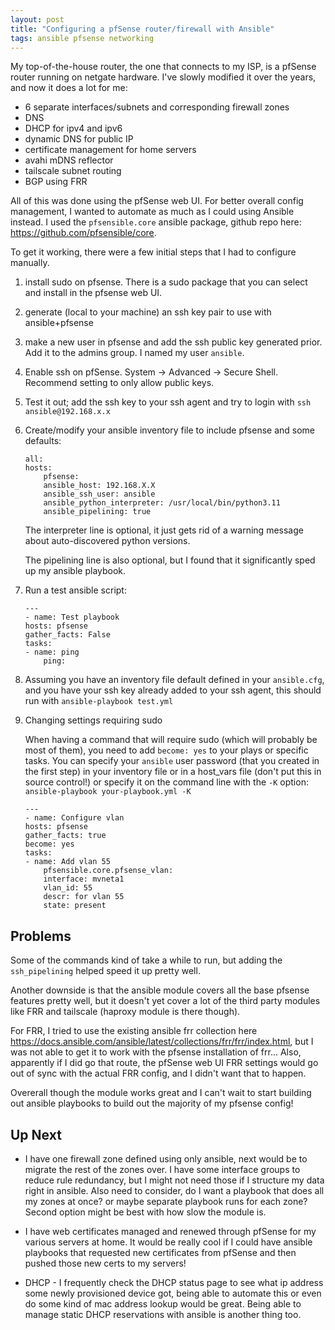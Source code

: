 ```yaml
---
layout: post
title: "Configuring a pfSense router/firewall with Ansible"
tags: ansible pfsense networking
---
```


My top-of-the-house router, the one that connects to my ISP, is a pfSense router running on netgate hardware. I've slowly modified it over the years, and now it does a lot for me:

- 6 separate interfaces/subnets and corresponding firewall zones
- DNS
- DHCP for ipv4 and ipv6
- dynamic DNS for public IP
- certificate management for home servers
- avahi mDNS reflector
- tailscale subnet routing
- BGP using FRR

All of this was done using the pfSense web UI. For better overall config management, I wanted to automate as much as I could using Ansible instead. I used the `pfsensible.core` ansible package, github repo here: <https://github.com/pfsensible/core>. 

To get it working, there were a few initial steps that I had to configure manually.

1. install sudo on pfsense. There is a sudo package that you can select and install in the pfsense web UI.
2. generate (local to your machine) an ssh key pair to use with ansible+pfsense
2. make a new user in pfsense and add the ssh public key generated prior. Add it to the admins group. I named my user `ansible`.
3. Enable ssh on pfSense. System -> Advanced -> Secure Shell. Recommend setting to only allow public keys.
3. Test it out; add the ssh key to your ssh agent and try to login with `ssh ansible@192.168.x.x`
4. Create/modify your ansible inventory file to include pfsense and some defaults:

    ```
    all:
    hosts:
        pfsense:
        ansible_host: 192.168.X.X
        ansible_ssh_user: ansible
        ansible_python_interpreter: /usr/local/bin/python3.11
        ansible_pipelining: true
    ```
   
   The interpreter line is optional, it just gets rid of a warning message about auto-discovered python versions.

   The pipelining line is also optional, but I found that it significantly sped up my ansible playbook.

5. Run a test ansible script:

    ```
    ---
    - name: Test playbook
    hosts: pfsense
    gather_facts: False
    tasks:
    - name: ping
        ping:
    ```

6. Assuming you have an inventory file default defined in your `ansible.cfg`, and you have your ssh key already added to your ssh agent, this should run with `ansible-playbook test.yml`

6. Changing settings requiring sudo

    When having a command that will require sudo (which will probably be most of them), you need to add `become: yes` to your plays or specific tasks. You can specify your `ansible` user password (that you created in the first step) in your inventory file or in a host_vars file (don't put this in source control!) or specify it on the command line with the `-K` option: `ansible-playbook your-playbook.yml -K`

    ```
    ---
    - name: Configure vlan
    hosts: pfsense
    gather_facts: true
    become: yes
    tasks:
    - name: Add vlan 55
        pfsensible.core.pfsense_vlan:
        interface: mvneta1
        vlan_id: 55
        descr: for vlan 55
        state: present
    ```

## Problems

Some of the commands kind of take a while to run, but adding the `ssh_pipelining` helped speed it up pretty well. 

Another downside is that the ansible module covers all the base pfsense features pretty well, but it doesn't yet cover a lot of the third party modules like FRR and tailscale (haproxy module is there though). 

For FRR, I tried to use the existing ansible frr collection here <https://docs.ansible.com/ansible/latest/collections/frr/frr/index.html>, but I was not able to get it to work with the pfsense installation of frr... Also, apparently if I did go that route, the pfSense web UI FRR settings would go out of sync with the actual FRR config, and I didn't want that to happen.

Overerall though the module works great and I can't wait to start building out ansible playbooks to build out the majority of my pfsense config!

## Up Next

- I have one firewall zone defined using only ansible, next would be to migrate the rest of the zones over. I have some interface groups to reduce rule redundancy, but I might not need those if I structure my data right in ansible. Also need to consider, do I want a playbook that does all my zones at once? or maybe separate playbook runs for each zone? Second option might be best with how slow the module is.

- I have web certificates managed and renewed through pfSense for my various servers at home. It would be really cool if I could have ansible playbooks that requested new certificates from pfSense and then pushed those new certs to my servers!

- DHCP - I frequently check the DHCP status page to see what ip address some newly provisioned device got, being able to automate this or even do some kind of mac address lookup would be great. Being able to manage static DHCP reservations with ansible is another thing too.

